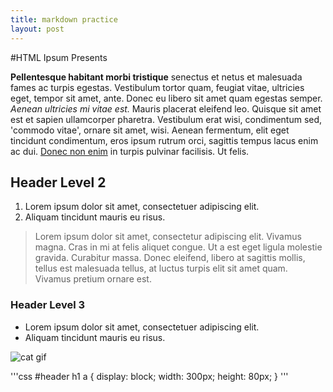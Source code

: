 ```yaml
---
title: markdown practice
layout: post
---
```


#HTML Ipsum Presents
	       
**Pellentesque habitant morbi tristique** senectus et netus et malesuada fames ac turpis egestas. Vestibulum tortor quam, feugiat vitae, ultricies eget, tempor sit amet, ante. Donec eu libero sit amet quam egestas semper. *Aenean ultricies mi vitae est.* Mauris placerat eleifend leo. Quisque sit amet est et sapien ullamcorper pharetra. Vestibulum erat wisi, condimentum sed, 'commodo vitae', ornare sit amet, wisi. Aenean fermentum, elit eget tincidunt condimentum, eros ipsum rutrum orci, sagittis tempus lacus enim ac dui. [Donec non enim](#) in turpis pulvinar facilisis. Ut felis.
 
 ## Header Level 2
	       

   1. Lorem ipsum dolor sit amet, consectetuer adipiscing elit.
   2. Aliquam tincidunt mauris eu risus.

 
> Lorem ipsum dolor sit amet, consectetur adipiscing elit. Vivamus magna. Cras in mi at felis aliquet congue. Ut a est eget ligula molestie gravida. Curabitur massa. Donec
> eleifend, libero at sagittis mollis, tellus est malesuada tellus, at luctus turpis elit sit amet quam. Vivamus pretium ornare est.
 
### Header Level 3
 

   * Lorem ipsum dolor sit amet, consectetuer adipiscing elit.
   * Aliquam tincidunt mauris eu risus.
 
![cat gif](http://i.imgur.com/v1gUYem.gif)
 

'''css
#header h1 a { 
	display: block; 
	width: 300px; 
	height: 80px; 
}
'''
